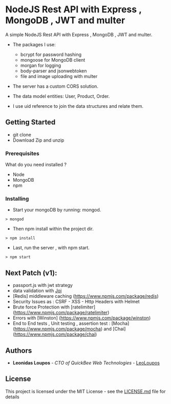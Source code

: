 # NodeJS Rest API with Express , MongoDB , JWT and multer

A simple NodeJS Rest API with Express , MongoDB , JWT and multer.

- The packages I use: 
  - bcrypt for password hashing
  - mongoose for MongoDB client
  - morgan for logging
  - body-parser and jsonwebtoken 
  - file and image uploading with multer
 
- The server has a custom CORS solution.

- The data model entities: User, Product, Order.
- I use uid reference to join the data structures and relate them. 


## Getting Started

 - git clone
 - Download Zip and unzip
 
### Prerequisites

What do you need installed ? 
  - Node 
  - MongoDB 
  - npm 

### Installing

 - Start your mongoDB by running: mongod.
```
> mongod
```

 - Then npm install within the project dir.

```
> npm install
```

 - Last, run the server , with npm start.

```
> npm start
```

## Next Patch (v1):

   - passport.js with jwt strategy
   - data validation with [Joi](https://www.npmjs.com/package/joi)
   - [Redis] middleware caching (https://www.npmjs.com/package/redis)
   - Security Issues as : CSRF - XSS - Http Headers with Helmet
   - Brute force Protection with [ratelimiter] (https://www.npmjs.com/package/ratelimiter)
   - Errors with [Winston] (https://www.npmjs.com/package/winston)
   - End to End tests , Unit testing , assertion test : [Mocha] (https://www.npmjs.com/package/mocha) and [Chai] (https://www.npmjs.com/package/chai)
  

## Authors

* **Leonidas Loupos** - *CTO of QuickBee Web Technologies* - [LeoLoupos](https://github.com/LeoLoupos)

## License

This project is licensed under the MIT License - see the [LICENSE.md](LICENSE.md) file for details

